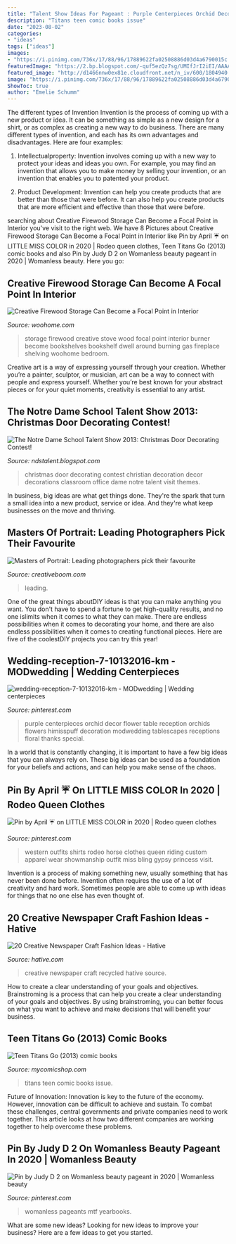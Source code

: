 ```yaml
---
title: "Talent Show Ideas For Pageant : Purple Centerpieces Orchid Decor Flower Table Reception Orchids Flowers Himisspuff Decoration Modwedding Tablescapes Receptions Floral Thanks Special"
description: "Titans teen comic books issue"
date: "2023-08-02"
categories:
- "ideas"
tags: ["ideas"]
images:
- "https://i.pinimg.com/736x/17/88/96/17889622fa02508886d03d4a6790015c.jpg"
featuredImage: "https://2.bp.blogspot.com/-quf5ezQz7sg/UMIfJrI2iEI/AAAAAAAAAFw/z9KRbXnzkJI/s1600/100_2411.JPG"
featured_image: "http://d1466nnw0ex81e.cloudfront.net/n_iv/600/1804940.jpg"
image: "https://i.pinimg.com/736x/17/88/96/17889622fa02508886d03d4a6790015c.jpg"
ShowToc: true
author: "Emelie Schumm"
---
```



The different types of Invention
Invention is the process of coming up with a new product or idea. It can be something as simple as a new design for a shirt, or as complex as creating a new way to do business. There are many different types of invention, and each has its own advantages and disadvantages. Here are four examples: 
1. Intellectualproperty: Invention involves coming up with a new way to protect your ideas and ideas you own. For example, you may find an invention that allows you to make money by selling your invention, or an invention that enables you to patented your product. 

2. Product Development: Invention can help you create products that are better than those that were before. It can also help you create products that are more efficient and effective than those that were before. 


	

		
searching about Creative Firewood Storage Can Become a Focal Point in Interior you've visit to the right web. We have 8 Pictures about Creative Firewood Storage Can Become a Focal Point in Interior like Pin by April ☔️ on LITTLE MISS COLOR in 2020 | Rodeo queen clothes, Teen Titans Go (2013) comic books and also Pin by Judy D 2 on Womanless beauty pageant in 2020 | Womanless beauty. Here you go:
		
    
## Creative Firewood Storage Can Become A Focal Point In Interior

<img loading=lazy src="http://www.woohome.com/wp-content/uploads/2015/11/firewood-storage-decor-woohome-1.jpg" onerror="this.onerror=null;this.src='https://tse4.mm.bing.net/th?id=OIP.HjOqx0GbMdundYgRr6JihwHaLH&amp;pid=15.1';" alt="Creative Firewood Storage Can Become a Focal Point in Interior">

_Source: woohome.com_

>storage firewood creative stove wood focal point interior burner become bookshelves bookshelf dwell around burning gas fireplace shelving woohome bedroom. 

	

Creative art is a way of expressing yourself through your creation. Whether you’re a painter, sculptor, or musician, art can be a way to connect with people and express yourself. Whether you’re best known for your abstract pieces or for your quiet moments, creativity is essential to any artist.

    
## The Notre Dame School Talent Show 2013: Christmas Door Decorating Contest!

<img loading=lazy src="https://2.bp.blogspot.com/-quf5ezQz7sg/UMIfJrI2iEI/AAAAAAAAAFw/z9KRbXnzkJI/s1600/100_2411.JPG" onerror="this.onerror=null;this.src='https://tse4.mm.bing.net/th?id=OIP.xI-V95aFo7jNJln60ECY9QHaJ4&amp;pid=15.1';" alt="The Notre Dame School Talent Show 2013: Christmas Door Decorating Contest!">

_Source: ndstalent.blogspot.com_

>christmas door decorating contest christian decoration decor decorations classroom office dame notre talent visit themes. 

	

In business, big ideas are what get things done. They're the spark that turn a small idea into a new product, service or idea. And they're what keep businesses on the move and thriving.

    
## Masters Of Portrait: Leading Photographers Pick Their Favourite

<img loading=lazy src="https://www.creativeboom.com/uploads/articles/2a/2a4ddb0774240cde52222cb957c719b6336d923d_1100.jpg" onerror="this.onerror=null;this.src='https://tse1.mm.bing.net/th?id=OIP.n26zUOZNrSqvJIFSIWCn_AHaJ3&amp;pid=15.1';" alt="Masters of Portrait: Leading photographers pick their favourite">

_Source: creativeboom.com_

>leading. 

	

One of the great things aboutDIY ideas is that you can make anything you want. You don't have to spend a fortune to get high-quality results, and no one islimits when it comes to what they can make. There are endless possibilities when it comes to decorating your home, and there are also endless possibilities when it comes to creating functional pieces. Here are five of the coolestDIY projects you can try this year!

    
## Wedding-reception-7-10132016-km - MODwedding | Wedding Centerpieces

<img loading=lazy src="https://i.pinimg.com/736x/a9/a0/a6/a9a0a690e9f0723af2bfb0bf650f4a70--orchid-wedding-centerpieces-purple-wedding-receptions.jpg" onerror="this.onerror=null;this.src='https://tse3.mm.bing.net/th?id=OIP.HUWrhRtgSfm1hAkUpZJ3MAHaLH&amp;pid=15.1';" alt="wedding-reception-7-10132016-km - MODwedding | Wedding centerpieces">

_Source: pinterest.com_

>purple centerpieces orchid decor flower table reception orchids flowers himisspuff decoration modwedding tablescapes receptions floral thanks special. 

	

In a world that is constantly changing, it is important to have a few big ideas that you can always rely on. These big ideas can be used as a foundation for your beliefs and actions, and can help you make sense of the chaos.

    
## Pin By April ☔️ On LITTLE MISS COLOR In 2020 | Rodeo Queen Clothes

<img loading=lazy src="https://i.pinimg.com/736x/1e/f7/cc/1ef7cc2e4a845520b1e5c7c43652335c.jpg" onerror="this.onerror=null;this.src='https://tse4.mm.bing.net/th?id=OIP.HDfHNLl1OfsJLYdBNkGEWwHaLH&amp;pid=15.1';" alt="Pin by April ☔️ on LITTLE MISS COLOR in 2020 | Rodeo queen clothes">

_Source: pinterest.com_

>western outfits shirts rodeo horse clothes queen riding custom apparel wear showmanship outfit miss bling gypsy princess visit. 

	

Invention is a process of making something new, usually something that has never been done before. Invention often requires the use of a lot of creativity and hard work. Sometimes people are able to come up with ideas for things that no one else has even thought of.

    
## 20 Creative Newspaper Craft Fashion Ideas - Hative

<img loading=lazy src="https://hative.com/wp-content/uploads/2014/10/newspaper-craft-fashion-ideas/2-creative-newspaper-craft-fashion-ideas.jpg" onerror="this.onerror=null;this.src='https://tse3.mm.bing.net/th?id=OIP.YABbSnoEV65VXtfJJdaXAgHaKv&amp;pid=15.1';" alt="20 Creative Newspaper Craft Fashion Ideas - Hative">

_Source: hative.com_

>creative newspaper craft recycled hative source. 

	

How to create a clear understanding of your goals and objectives.
Brainstroming is a process that can help you create a clear understanding of your goals and objectives. By using brainstroming, you can better focus on what you want to achieve and make decisions that will benefit your business.

    
## Teen Titans Go (2013) Comic Books

<img loading=lazy src="http://d1466nnw0ex81e.cloudfront.net/n_iv/600/1804940.jpg" onerror="this.onerror=null;this.src='https://tse4.mm.bing.net/th?id=OIP.N2aobOCp02BNKuPJ5c0gtgHaLb&amp;pid=15.1';" alt="Teen Titans Go (2013) comic books">

_Source: mycomicshop.com_

>titans teen comic books issue. 

	

Future of Innovation:
Innovation is key to the future of the economy. However, innovation can be difficult to achieve and sustain. To combat these challenges, central governments and private companies need to work together. This article looks at how two different companies are working together to help overcome these problems.

    
## Pin By Judy D 2 On Womanless Beauty Pageant In 2020 | Womanless Beauty

<img loading=lazy src="https://i.pinimg.com/736x/17/88/96/17889622fa02508886d03d4a6790015c.jpg" onerror="this.onerror=null;this.src='https://tse4.mm.bing.net/th?id=OIP.nJbuL3mmZF-cuLvFZiOinAHaLH&amp;pid=15.1';" alt="Pin by Judy D 2 on Womanless beauty pageant in 2020 | Womanless beauty">

_Source: pinterest.com_

>womanless pageants mtf yearbooks. 

	

What are some new ideas?
Looking for new ideas to improve your business? Here are a few ideas to get you started.

